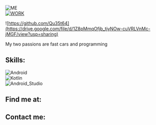 ![ME](https://img.shields.io/badge/Programmer-Orlando%20N.%20Rodriguez-blue)<br>
[![WORK](https://img.shields.io/badge/Work-Frontend%20Developer%20at%20Inmersoft-brightgreen)](https://github.com/orgs/inmersoft-dev/teams/software-development)
 
![https://github.com/Qu35t64](https://drive.google.com/file/d/1Z8pMmqOfjb_tjyNOw-cuVRLVnMc-jMGF/view?usp=sharing)

My two passions are fast cars and programming
 
## Skills:
![Android](https://img.shields.io/badge/Android-3DDC84?style=for-the-badge&logo=android&logoColor=white&labelColor=101010)</br>
![Kotlin](https://img.shields.io/badge/Kotlin-0095D5?style=for-the-badge&logo=kotlin&logoColor=white&labelColor=101010)</br>
![Android_Studio](https://img.shields.io/badge/Android_Studio-3DDC84?style=for-the-badge&logo=android-studio&logoColor=white&labelColor=101010)</br>

## Find me at:
 
## Contact me:
 
